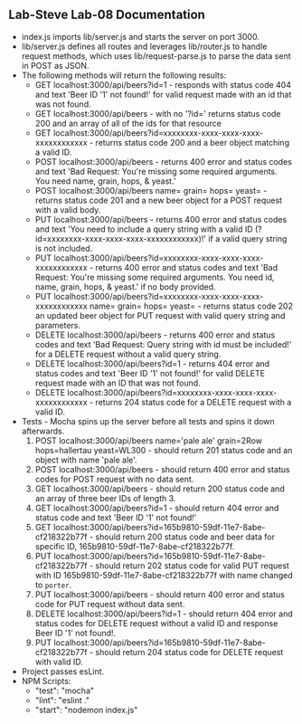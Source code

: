 ## Lab-Steve Lab-08 Documentation
  * index.js imports lib/server.js and starts the server on port 3000.
  * lib/server.js defines all routes and leverages lib/router.js to handle request methods, which uses lib/request-parse.js to parse the data sent in POST as JSON.
  * The following methods will return the following results:
    * GET localhost:3000/api/beers?id=1 - responds with status code 404 and text 'Beer ID '1' not found!' for valid request made with an id that was not found.
    * GET localhost:3000/api/beers - with no '?id=' returns status code 200 and an array of all of the ids for that resource
    * GET localhost:3000/api/beers?id=xxxxxxxx-xxxx-xxxx-xxxx-xxxxxxxxxxxx - returns status code 200 and a beer object matching a valid ID.
    * POST localhost:3000/api/beers - returns 400 error and status codes and text 'Bad Request: You're missing some required arguments.  You need name, grain, hops, & yeast.'
    * POST localhost:3000/api/beers name=<NAME> grain=<GRAIN> hops=<HOPS> yeast=<YEAST> - returns status code 201 and a new beer object for a POST request with a valid body.
    * PUT localhost:3000/api/beers - returns 400 error and status codes and text 'You need to include a query string with a valid ID (?id=xxxxxxxx-xxxx-xxxx-xxxx-xxxxxxxxxxxx)!' if a valid query string is not included.
    * PUT localhost:3000/api/beers?id=xxxxxxxx-xxxx-xxxx-xxxx-xxxxxxxxxxxx - returns 400 error and status codes and text 'Bad Request: You\'re missing some required arguments.  You need id, name, grain, hops, & yeast.' if no body provided.
    * PUT localhost:3000/api/beers?id=xxxxxxxx-xxxx-xxxx-xxxx-xxxxxxxxxxxx name=<NAME> grain=<GRAIN> hops=<HOPS> yeast=<YEAST> - returns status code 202 an updated beer object for PUT request with valid query string and parameters.
    * DELETE localhost:3000/api/beers - returns 400 error and status codes and text 'Bad Request: Query string with id must be included!' for a DELETE request without a valid query string.
    * DELETE localhost:3000/api/beers?id=1 - returns 404 error and status codes and text 'Beer ID '1' not found!' for valid DELETE request made with an ID that was not found.
    * DELETE localhost:3000/api/beers?id=xxxxxxxx-xxxx-xxxx-xxxx-xxxxxxxxxxxx - returns  204 status code for a DELETE request with a valid ID.
  * Tests - Mocha spins up the server before all tests and spins it down afterwards.
    1. POST localhost:3000/api/beers name='pale ale' grain=2Row hops=hallertau yeast=WL300 - should return 201 status code and an object with name 'pale ale'.
    2. POST localhost:3000/api/beers - should return 400 error and status codes for POST request with no data sent.
    3. GET localhost:3000/api/beers - should return 200 status code and an array of three beer IDs of length 3.
    4. GET localhost:3000/api/beers?id=1 - should return 404 error and status code and text 'Beer ID '1' not found!'
    5. GET localhost:3000/api/beers?id=165b9810-59df-11e7-8abe-cf218322b77f - should return 200 status code and beer data for specific ID, 165b9810-59df-11e7-8abe-cf218322b77f.
    6. PUT localhost:3000/api/beers?id=165b9810-59df-11e7-8abe-cf218322b77f - should return 202 status code for valid PUT request with ID 165b9810-59df-11e7-8abe-cf218322b77f with name changed to `porter`.
    7. PUT localhost:3000/api/beers - should return 400 error and status code for PUT request without data sent.
    8. DELETE localhost:3000/api/beers?id=1 - should return 404 error and status codes for DELETE request without a valid ID and response Beer ID '1' not found!.
    9. PUT localhost:3000/api/beers?id=165b9810-59df-11e7-8abe-cf218322b77f - should return 204 status code for DELETE request with valid ID.
  * Project passes esLint.
  * NPM Scripts:
    * "test": "mocha"
    * "lint": "eslint ."
    * "start": "nodemon index.js"
